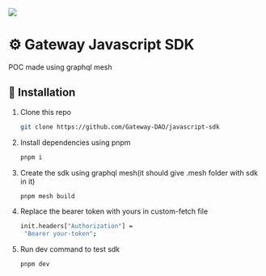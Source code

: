 ![](https://raw.githubusercontent.com/Gateway-DAO/ui/main/apps/website/public/social.png)

# ⚙️ Gateway Javascript SDK

POC made using graphql mesh

## 🔧 Installation

1. Clone this repo

   ```sh
   git clone https://github.com/Gateway-DAO/javascript-sdk
   ```

2. Install dependencies using pnpm

   ```sh
   pnpm i
   ```

3. Create the sdk using graphql mesh(it should give .mesh folder with sdk in it)

   ```sh
   pnpm mesh build
   ```

4. Replace the bearer token with yours in custom-fetch file

   ```sh
   init.headers["Authorization"] =
    "Bearer your-token";
   ```

5. Run dev command to test sdk

   ```sh
   pnpm dev
   ```
